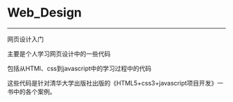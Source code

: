 #  Web_Design

----

网页设计入门

主要是个人学习网页设计中的一些代码

包括从HTMl、css到javascript中的学习过程中的代码

这些代码是针对清华大学出版社出版的《HTML5+css3+javascript项目开发》一书中的各个案例。